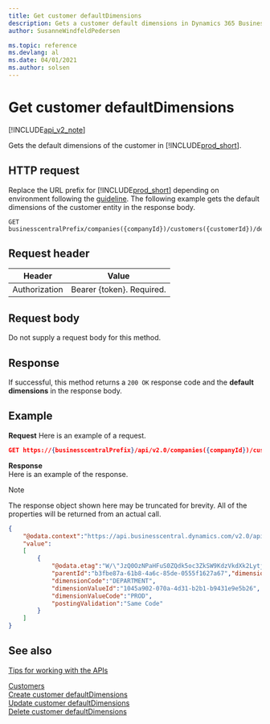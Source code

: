 ```yaml
---
title: Get customer defaultDimensions  
description: Gets a customer default dimensions in Dynamics 365 Business Central.
author: SusanneWindfeldPedersen

ms.topic: reference
ms.devlang: al
ms.date: 04/01/2021
ms.author: solsen
---
```


# Get customer defaultDimensions

[!INCLUDE[api_v2_note](../../../includes/api_v2_note.md)]

Gets the default dimensions of the customer in [!INCLUDE[prod_short](../../../includes/prod_short.md)].

## HTTP request
Replace the URL prefix for [!INCLUDE[prod_short](../../../includes/prod_short.md)] depending on environment following the [guideline](../../v2.0/endpoints-apis-for-dynamics.md). 
The following example gets the default dimensions of the customer entity in the response body.

```
GET businesscentralPrefix/companies({companyId})/customers({customerId})/defaultDimensions
```
## Request header

|Header|Value|
|------|-----|
|Authorization| Bearer {token}. Required.|

## Request body
Do not supply a request body for this method.

## Response 

If successful, this method returns a `200 OK` response code and the **default dimensions** in the response body.

## Example 

**Request**
Here is an example of a request. 

```json
GET https://{businesscentralPrefix}/api/v2.0/companies({companyId})/customers({customerId})/defaultDimensions
```

**Response**  
Here is an example of the response.

> [!NOTE]  
> The response object shown here may be truncated for brevity. All of the properties will be returned from an actual call.

```json
{
    "@odata.context":"https://api.businesscentral.dynamics.com/v2.0/api/v2.0/$metadata#companies(5106c77d-af37-4e2d-bb88-45d87aba1033)/customers(b3fbe87a-61b8-4a6c-85de-0555f1627a67)/defaultDimensions",
    "value":
    [
        {
            "@odata.etag":"W/\"JzQ0OzNPaHFuS0ZQdk5oc3ZkSW9KdzVkdXk2LytjcmNqeHJJOU05SjZ1aFBYVjQ9MTswMDsn\"",
            "parentId":"b3fbe87a-61b8-4a6c-85de-0555f1627a67","dimensionId":"d5fc81ea-8687-4e9d-9c49-7fde28ccdb1a",
            "dimensionCode":"DEPARTMENT",
            "dimensionValueId":"1045a902-070a-4d31-b2b1-b9431e9e5b26",
            "dimensionValueCode":"PROD",
            "postingValidation":"Same Code"
        }
    ]
} 
```

## See also
[Tips for working with the APIs](../../../developer/devenv-connect-apps-tips.md)  

[Customers](../resources/dynamics_customer.md)  
[Create customer defaultDimensions](dynamics_customer_create_defaultdimensions.md)  
[Update customer defaultDimensions](dynamics_customer_update_defaultdimensions.md)  
[Delete customer defaultDimensions](dynamics_customer_delete_defaultdimensions.md)  

